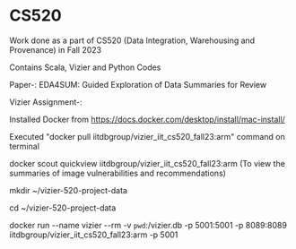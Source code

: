 # CS520
>>
Work done as a part of CS520 (Data Integration, Warehousing and Provenance) in Fall 2023
>>
Contains Scala, Vizier and Python Codes
>>
Paper-: EDA4SUM: Guided Exploration of Data Summaries for Review
>>
Vizier Assignment-:
>>
Installed Docker from https://docs.docker.com/desktop/install/mac-install/
>>
Executed "docker pull iitdbgroup/vizier_iit_cs520_fall23:arm" command on terminal
>>
docker scout quickview iitdbgroup/vizier_iit_cs520_fall23:arm (To view the summaries of image vulnerabilities and recommendations)
>>
mkdir ~/vizier-520-project-data
>>
cd ~/vizier-520-project-data
>>
docker run  --name vizier --rm -v `pwd`:/vizier.db -p 5001:5001 -p 8089:8089 iitdbgroup/vizier_iit_cs520_fall23:arm -p 5001
